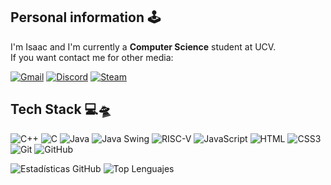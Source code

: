 
## Personal information 🕹️​

I'm Isaac and I'm currently a **Computer Science** student at UCV. 
<br>
If you want contact me for other media:

[![Gmail](https://img.shields.io/badge/Gmail-EF4E4E?style=for-the-badge&logo=gmail&logoColor=white)](mailto:isaacpereztouceda@gmail.com)
[![Discord](https://img.shields.io/badge/Discord-A54CF3?style=for-the-badge&logo=discord&logoColor=white)](https://discordapp.com/users/volkkaiser)
[![Steam](https://img.shields.io/badge/Steam-000000?style=for-the-badge&logo=steam&logoColor=white)](https://steamcommunity.com/id/VolkKaiser/)

## Tech Stack 💻🛸​

![C++](https://img.shields.io/badge/C++-00599C?style=for-the-badge&logo=c%2B%2B&logoColor=white)
![C](https://img.shields.io/badge/C-A8B9CC?style=for-the-badge&logo=c&logoColor=black)
![Java](https://img.shields.io/badge/Java-%237967CB?style=for-the-badge&logo=openjdk&logoColor=white)
![Java Swing](https://img.shields.io/badge/Java_Swing-ED8B00?style=for-the-badge&logo=openjdk&logoColor=white)
![RISC-V](https://img.shields.io/badge/RISC--V-011A4D?style=for-the-badge&logo=riscv&logoColor=white)
![JavaScript](https://img.shields.io/badge/JavaScript-F7DF1E?style=for-the-badge&logo=javascript&logoColor=black)
![HTML](https://img.shields.io/badge/HTML-E34F26?style=for-the-badge&logo=html5&logoColor=white)
![CSS3](https://img.shields.io/badge/CSS3-1572B6?style=for-the-badge&logo=css3&logoColor=white)
![Git](https://img.shields.io/badge/Git-F05032?style=for-the-badge&logo=git&logoColor=white)
![GitHub](https://img.shields.io/badge/GitHub-181717?style=for-the-badge&logo=github&logoColor=white)


![Estadísticas GitHub](https://github-readme-stats.vercel.app/api?username=IsaacTou&show_icons=true&theme=dark)
![Top Lenguajes](https://github-readme-stats.vercel.app/api/top-langs/?username=IsaacTou&layout=compact&theme=dark)
